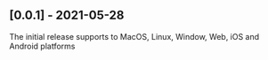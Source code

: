 ## [0.0.1] - 2021-05-28

The initial release supports to MacOS, Linux, Window, Web, iOS and Android platforms
